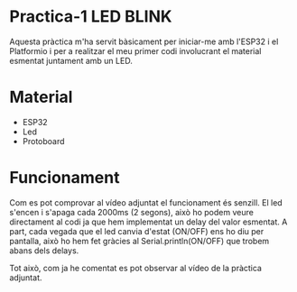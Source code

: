 # Practica-1 LED BLINK

Aquesta pràctica m'ha servit bàsicament per iniciar-me amb l'ESP32 i el Platformio i per a realitzar el meu primer codi involucrant el material esmentat juntament amb un LED.

# Material

- ESP32
- Led
- Protoboard


# Funcionament

Com es pot comprovar al vídeo adjuntat el funcionament és senzill.
El led s'encen i s'apaga cada 2000ms (2 segons), això ho podem veure directament al codi ja que hem implementat un delay del valor esmentat. A part, cada vegada que el led canvia d'estat (ON/OFF) ens ho diu per pantalla, això ho hem fet gràcies al Serial.println(ON/OFF) que trobem abans dels delays.

Tot això, com ja he comentat es pot observar al vídeo de la pràctica adjuntat.
